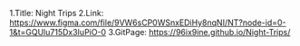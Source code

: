 1.Title: Night Trips
2.Link: https://www.figma.com/file/9VW6sCP0WSnxEDiHy8nqNI/NT?node-id=0-1&t=GQUlu715Dx3IuPiO-0
3.GitPage: https://96ix9ine.github.io/Night-Trips/